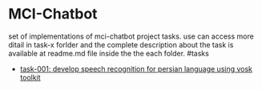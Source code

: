 # MCI-Chatbot
set of implementations of mci-chatbot project tasks. use can access more ditail in task-x forlder and the complete description about the task is available at readme.md file inside the the each folder.
#tasks
* [task-001: develop speech recognition for persian language using vosk toolkit](https://github.com/zolfaShefreie/MCI-Chatbot/tree/main/task-001)
